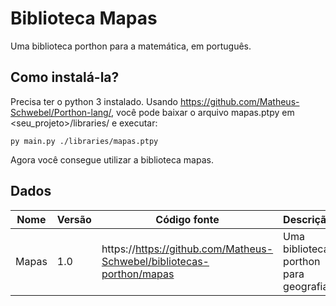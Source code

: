 # Biblioteca Mapas

Uma biblioteca porthon para a matemática, em português.

## Como instalá-la?

Precisa ter o python 3 instalado. Usando https://github.com/Matheus-Schwebel/Porthon-lang/, você pode baixar o arquivo mapas.ptpy em <seu_projeto>/libraries/ e executar:

```
py main.py ./libraries/mapas.ptpy
```

Agora você consegue utilizar a biblioteca mapas.

## Dados

| Nome | Versão | Código fonte | Descrição | Idioma | Autor |
|------|--------|--------------|-----------|--------| ----- |
| Mapas | 1.0 | https://https://github.com/Matheus-Schwebel/bibliotecas-porthon/mapas | Uma biblioteca porthon para geografia. | **100% português** | Matheus Schwebel |
